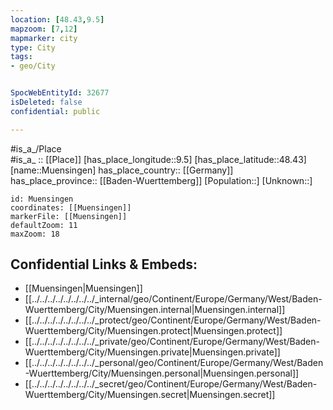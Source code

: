 ```yaml
---
location: [48.43,9.5] 
mapzoom: [7,12] 
mapmarker: city 
type: City
tags:
- geo/City


SpocWebEntityId: 32677
isDeleted: false
confidential: public

---
```

#is_a_/Place  
#is_a_ :: [[Place]] 
[has_place_longitude::9.5] 
[has_place_latitude::48.43] 
[name::Muensingen] 
has_place_country:: [[Germany]]  
has_place_province:: [[Baden-Wuerttemberg]] 
[Population::] 
[Unknown::] 


```leaflet
id: Muensingen
coordinates: [[Muensingen]] 
markerFile: [[Muensingen]] 
defaultZoom: 11 
maxZoom: 18
```


## Confidential Links & Embeds: 
- [[Muensingen|Muensingen]]  
- [[../../../../../../../../_internal/geo/Continent/Europe/Germany/West/Baden-Wuerttemberg/City/Muensingen.internal|Muensingen.internal]] 
- [[../../../../../../../../_protect/geo/Continent/Europe/Germany/West/Baden-Wuerttemberg/City/Muensingen.protect|Muensingen.protect]] 
- [[../../../../../../../../_private/geo/Continent/Europe/Germany/West/Baden-Wuerttemberg/City/Muensingen.private|Muensingen.private]] 
- [[../../../../../../../../_personal/geo/Continent/Europe/Germany/West/Baden-Wuerttemberg/City/Muensingen.personal|Muensingen.personal]] 
- [[../../../../../../../../_secret/geo/Continent/Europe/Germany/West/Baden-Wuerttemberg/City/Muensingen.secret|Muensingen.secret]] 

